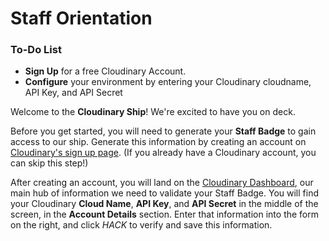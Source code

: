 # Staff Orientation

<div class="aside">
<h3>To-Do List</h3>
<ul>
  <li><b>Sign Up</b> for a free Cloudinary Account.</li>
  <li><b>Configure</b> your environment by entering your Cloudinary cloudname, API Key, and API Secret</li>
</ul>
</div>


Welcome to the **Cloudinary Ship**! We're excited to have you on deck. 

Before you get started, you will need to generate your **Staff Badge** to gain access to our ship. Generate this information by creating an account on [Cloudinary's sign up page](https://cloudinary.com/signup?utm_source=twilio&utm_medium=event&utm_campaign=cloudinary-twilioquest-2021). (If you already have a Cloudinary account, you can skip this step!)

After creating an account, you will land on the [Cloudinary Dashboard](https://cloudinary.com/console?utm_source=twilio&utm_medium=event&utm_campaign=cloudinary-twilioquest-2021), our main hub of information we need to validate your Staff Badge. You will find your Cloudinary **Cloud Name**, **API Key**, and **API Secret** in the middle of the screen, in the **Account Details** section. Enter that information into the form on the right, and click _HACK_ to verify and save this information.